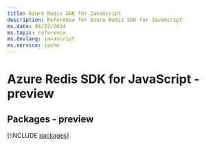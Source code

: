 ```yaml
---
title: Azure Redis SDK for JavaScript
description: Reference for Azure Redis SDK for JavaScript
ms.date: 04/22/2024
ms.topic: reference
ms.devlang: javascript
ms.service: cache
---
```

# Azure Redis SDK for JavaScript - preview
## Packages - preview
[!INCLUDE [packages](redis-index.md)]